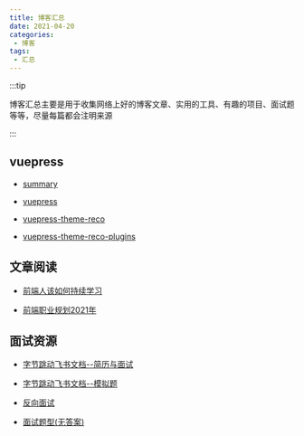 ```yaml
---
title: 博客汇总
date: 2021-04-20
categories:
 - 博客
tags:
 - 汇总
---
```


<!-- more -->



:::tip

博客汇总主要是用于收集网络上好的博客文章、实用的工具、有趣的项目、面试题等等，尽量每篇都会注明来源

:::



## vuepress

- [summary](/blogs/blog/vuepress/summary.md)

- [vuepress](/blogs/blog/vuepress/vuepress.md)

- [vuepress-theme-reco](/blogs/blog/vuepress/vuepress-theme-reco.md)

- [vuepress-theme-reco-plugins](/blogs/blog/vuepress/vuepress-theme-reco-plugins.md)



## 文章阅读

- [前端人该如何持续学习](/blogs/blog/article/210423.md)

- [前端职业规划2021年](/blogs/blog/article/210524.md)



## 面试资源

- [字节跳动飞书文档--简历与面试](/blogs/blog/interview/210423.md)

- [字节跳动飞书文档--模拟题](/blogs/blog/interview/210513.md)

- [反向面试](/blogs/blog/interview/220210.md)

- [面试题型(无答案)](/blogs/blog/interview/210422.md)